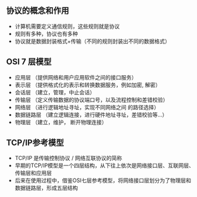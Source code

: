 ## 协议的概念和作用
  - 计算机需要定义通信规则，这些规则就是协议
  - 规则有多种，协议也有多种
  - 协议就是数据封装格式+传输（不同的规则封装出不同的数据格式）

## OSI 7 层模型

  - 应用层 （提供网络和用户应用软件之间的接口服务）
  - 表示层 （提供格式化的表示和转换数据服务，例如加密, 解密）
  - 会话层 （建立，管理，中止会话）
  - 传输层 （定义传输数据的协议端口号，以及流程控制和差错校验）
  - 网络层 （进行逻辑地址寻址，实现不同网络之间 的路径选择）
  - 数据链路层 （建立逻辑连接，进行硬件地址寻址，差错校验等...）
  - 物理层 （建立，维护， 断开物理连接）

## TCP/IP参考模型

  - TCP/IP 是传输控制协议 / 网络互联协议的简称
  - 早期的TCP/IP模型是一个四层结构，从下往上依次是网络接口层、互联网层、传输层和应用层
  - 后来在使用过程中，借鉴OSI七层参考模型，将网络接口层划分为了物理层和数据链路层，形成五层结构

